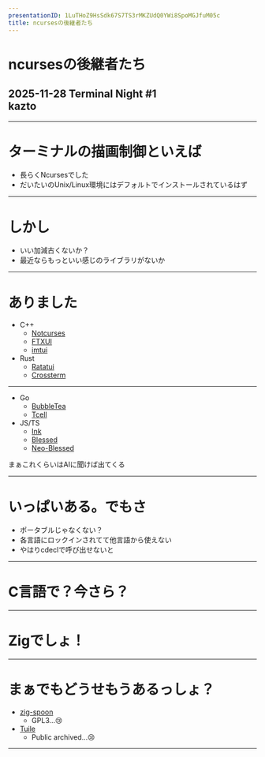 ```yaml
---
presentationID: 1LuTHoZ9HsSdk67S7TS3rMKZUdQ0YWi8SpoMGJfuM05c
title: ncursesの後継者たち
---
```


# ncursesの後継者たち

## 2025-11-28 Terminal Night #1<br>kazto

---

# ターミナルの描画制御といえば

* 長らくNcursesでした
* だいたいのUnix/Linux環境にはデフォルトでインストールされているはず

---

# しかし

* いい加減古くないか？
* 最近ならもっといい感じのライブラリがないか

---

# ありました

* C++
  * [Notcurses](https://github.com/dankamongmen/notcurses)
  * [FTXUI](https://github.com/ArthurSonzogni/FTXUI)
  * [imtui](https://github.com/ggerganov/imtui)
* Rust
  * [Ratatui](https://ratatui.rs/)
  * [Crossterm](https://github.com/crossterm-rs/crossterm)

- - -

* Go
  * [BubbleTea](https://github.com/charmbracelet/bubbletea)
  * [Tcell](https://github.com/gdamore/tcell)
* JS/TS
  * [Ink](https://github.com/vadimdemedes/ink-ui)
  * [Blessed](https://github.com/chjj/blessed)
  * [Neo-Blessed](https://github.com/embarklabs/neo-blessed)

まぁこれくらいはAIに聞けば出てくる

<!-- {"layout": "2 列（タイトルあり）"} -->

---

# いっぱいある。でもさ

* ポータブルじゃなくない？
* 各言語にロックインされてて他言語から使えない
* やはりcdeclで呼び出せないと

---

# C言語で？今さら？

<!-- {"layout": "タイトルのみ"} -->

---

# Zigでしょ！

<!-- {"layout": "タイトルのみ"} -->

---

# まぁでもどうせもうあるっしょ？

* [zig-spoon](https://sr.ht/~leon_plickat/zig-spoon/)
  * GPL3...😢
* [Tuile](https://github.com/akarpovskii/tuile)
  * Public archived...😢

---


